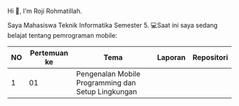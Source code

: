 Hi 👋, I'm Roji Rohmatillah. 

Saya Mahasiswa Teknik Informatika Semester 5.
💻Saat ini saya sedang belajat tentang pemrograman mobile:


| NO | Pertemuan ke | Tema | Laporan | Repositori |
| ------------ | ------------ | ------------ | ------------ | ------------ |
| 1 | 01  | Pengenalan Mobile Programming dan Setup Lingkungan |   |   |

